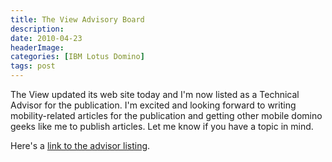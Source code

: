 ```yaml
---
title: The View Advisory Board
description: 
date: 2010-04-23
headerImage: 
categories: [IBM Lotus Domino]
tags: post
---
```


The View updated its web site today and I'm now listed as a Technical Advisor for the publication. I'm excited and looking forward to writing mobility-related articles for the publication and getting other mobile domino geeks like me to publish articles. Let me know if you have a topic in mind.

Here's a [link to the advisor listing](https://www.eview.com/eview/volr6.nsf/containerPage?openForm&target=advisoryboard-openPage#%20onClick;return:false;).